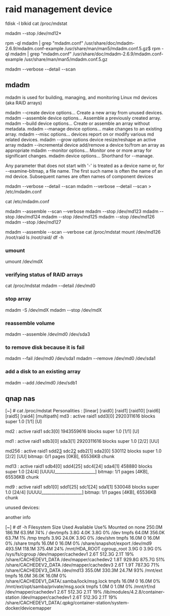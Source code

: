 # raid management device 


  fdisk -l
  blkid
  cat /proc/mdstat

  mdadm --stop /dev/md12*

  rpm -ql mdadm | grep "mdadm.conf"
  /usr/share/doc/mdadm-2.6.9/mdadm.conf-example
  /usr/share/man/man5/mdadm.conf.5.gz$ rpm -ql mdadm | grep "mdadm.conf"
  /usr/share/doc/mdadm-2.6.9/mdadm.conf-example
  /usr/share/man/man5/mdadm.conf.5.gz

  mdadm --verbose --detail --scan


## mdadm

mdadm is used for building, managing, and monitoring Linux md devices (aka RAID arrays)

  mdadm --create device options...
      Create a new array from unused devices.
  mdadm --assemble device options...
      Assemble a previously created array.
  mdadm --build device options...
      Create or assemble an array without metadata.
  mdadm --manage device options...
      make changes to an existing array.
  mdadm --misc options... devices
      report on or modify various md related devices.
  mdadm --grow options device
      resize/reshape an active array
  mdadm --incremental device
      add/remove a device to/from an array as appropriate
  mdadm --monitor options...
      Monitor one or more array for significant changes.
  mdadm device options...
      Shorthand for --manage.

Any parameter that does not start with '-' is treated as a device name
or, for --examine-bitmap, a file name.
The first such name is often the name of an md device.  Subsequent
names are often names of component devices


  mdadm --verbose --detail --scan
  mdadm --verbose --detail --scan > /etc/mdadm.conf

  cat /etc/mdadm.conf

  mdadm --assemble --scan --verbose
  mdadm --stop /dev/md123
  mdadm --stop /dev/md124
  mdadm --stop /dev/md125
  mdadm --stop /dev/md126
  mdadm --stop /dev/md127

  mdadm --assemble --scan --verbose
  cat /proc/mdstat
  mount /dev/md126 /root/raid
  ls /root/raid/
  df -h

### umount

  umount /dev/mdX

### verifying status of RAID arrays

  cat /proc/mdstat
  mdadm --detail /dev/md0

### stop array

  mdadm -S /dev/mdX
  mdadm --stop /dev/mdX

### reassemble volume

  mdadm --assemble /dev/md0 /dev/sda3

### to remove disk because it is fail
  
  mdadm --fail /dev/md0 /dev/sda1
  mdadm --remove /dev/md0 /dev/sda1

### add a disk to an existing array
  
  mdadm --add /dev/md0 /dev/sdb1





















## qnap nas 

  [~] # cat /proc/mdstat 
  Personalities : [linear] [raid0] [raid1] [raid10] [raid6] [raid5] [raid4] [multipath] 
  md3 : active raid1 sdd3[0]
        2920311616 blocks super 1.0 [1/1] [U]
        
  md2 : active raid1 sdc3[0]
        1943559616 blocks super 1.0 [1/1] [U]
        
  md1 : active raid1 sdb3[0] sda3[1]
        2920311616 blocks super 1.0 [2/2] [UU]
        
  md256 : active raid1 sdd2[3](S) sdc2[2](S) sdb2[1] sda2[0]
        530112 blocks super 1.0 [2/2] [UU]
        bitmap: 0/1 pages [0KB], 65536KB chunk

  md13 : active raid1 sdb4[0] sdd4[25] sdc4[24] sda4[1]
        458880 blocks super 1.0 [24/4] [UUUU____________________]
        bitmap: 1/1 pages [4KB], 65536KB chunk

  md9 : active raid1 sdb1[0] sdd1[25] sdc1[24] sda1[1]
        530048 blocks super 1.0 [24/4] [UUUU____________________]
        bitmap: 1/1 pages [4KB], 65536KB chunk

  unused devices: <none>

another info

  [~] # df -h
  Filesystem                Size      Used Available Use% Mounted on
  none                    250.0M    186.1M     63.9M  74% /
  devtmpfs                  3.8G      4.0K      3.8G   0% /dev
  tmpfs                    64.0M    356.0K     63.7M   1% /tmp
  tmpfs                     3.9G     24.0K      3.9G   0% /dev/shm
  tmpfs                    16.0M         0     16.0M   0% /share
  tmpfs                    16.0M         0     16.0M   0% /share/snapshot/export
  /dev/md9                493.5M    118.1M    375.4M  24% /mnt/HDA_ROOT
  cgroup_root               3.9G         0      3.9G   0% /sys/fs/cgroup
  /dev/mapper/cachedev1
                            2.6T    512.3G      2.1T  19% /share/CACHEDEV1_DATA
  /dev/mapper/cachedev2
                            1.8T    929.8G    875.7G  51% /share/CACHEDEV2_DATA
  /dev/mapper/cachedev3
                            2.6T      1.9T    787.3G  71% /share/CACHEDEV3_DATA
  /dev/md13               355.0M    330.3M     24.7M  93% /mnt/ext
  tmpfs                    16.0M     36.0K     16.0M   0% /share/CACHEDEV1_DATA/.samba/lock/msg.lock
  tmpfs                    16.0M         0     16.0M   0% /mnt/ext/opt/samba/private/msg.sock
  tmpfs                     1.0M         0      1.0M   0% /mnt/rf/nd
  /dev/mapper/cachedev1
                            2.6T    512.3G      2.1T  19% /lib/modules/4.2.8/container-station
  /dev/mapper/cachedev1
                            2.6T    512.3G      2.1T  19% /share/CACHEDEV1_DATA/.qpkg/container-station/system-docker/devicemapper
